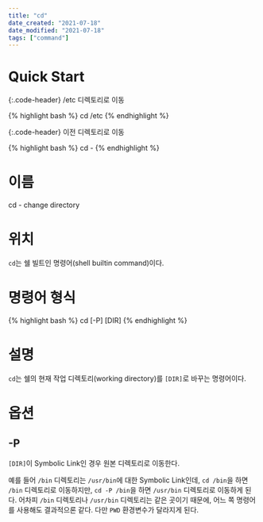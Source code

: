 ```yaml
---
title: "cd"
date_created: "2021-07-18"
date_modified: "2021-07-18"
tags: ["command"]
---
```


# Quick Start

{:.code-header}
/etc 디렉토리로 이동

{% highlight bash %}
cd /etc
{% endhighlight %}

{:.code-header}
이전 디렉토리로 이동

{% highlight bash %}
cd -
{% endhighlight %}


# 이름

cd - change directory

# 위치

`cd`는 쉘 빌트인 명령어(shell builtin command)이다.

# 명령어 형식

{% highlight bash %}
cd [-P] [DIR]
{% endhighlight %}

# 설명

`cd`는 쉘의 현재 작업 디렉토리(working directory)를 `[DIR]`로 바꾸는 명령어이다.

# 옵션

## -P

`[DIR]`이 Symbolic Link인 경우 원본 디렉토리로 이동한다.

예를 들어 `/bin` 디렉토리는 `/usr/bin`에 대한 Symbolic Link인데, `cd /bin`을 하면 `/bin` 디렉토리로 이동하지만, `cd -P /bin`을 하면 `/usr/bin` 디렉토리로 이동하게 된다. 어차피 `/bin` 디렉토리나 `/usr/bin` 디렉토리는 같은 곳이기 때문에, 어느 쪽 명령어를 사용해도 결과적으론 같다. 다만 `PWD` 환경변수가 달라지게 된다.